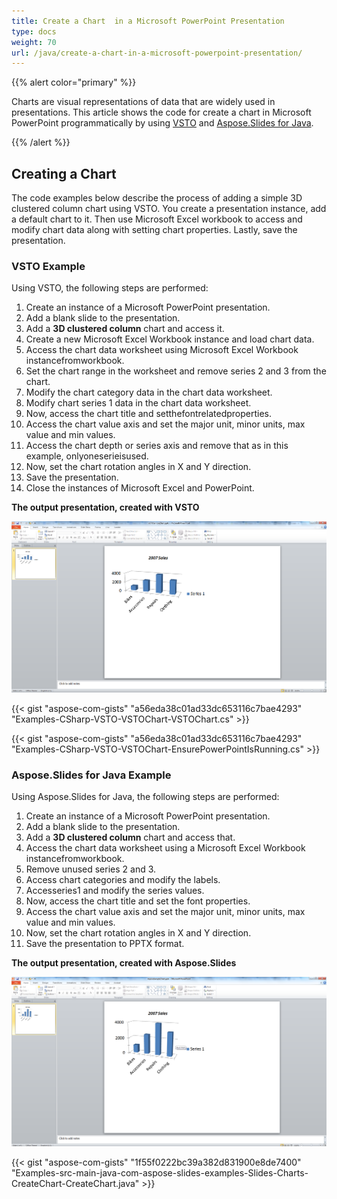 ```yaml
---
title: Create a Chart  in a Microsoft PowerPoint Presentation
type: docs
weight: 70
url: /java/create-a-chart-in-a-microsoft-powerpoint-presentation/
---
```


{{% alert color="primary" %}} 

 Charts are visual representations of data that are widely used in presentations. This article shows the code for create a chart in Microsoft PowerPoint programmatically by using [VSTO](/slides/java/create-a-chart-in-a-microsoft-powerpoint-presentation/) and [Aspose.Slides for Java](/slides/java/create-a-chart-in-a-microsoft-powerpoint-presentation/).

{{% /alert %}} 
## **Creating a Chart**
The code examples below describe the process of adding a simple 3D clustered column chart using VSTO. You create a presentation instance, add a default chart to it. Then use Microsoft Excel workbook to access and modify chart data along with setting chart properties. Lastly, save the presentation.
### **VSTO Example**
Using VSTO, the following steps are performed:

1. Create an instance of a Microsoft PowerPoint presentation.
1. Add a blank slide to the presentation.
1. Add a **3D clustered column** chart and access it.
1. Create a new Microsoft Excel Workbook instance and load chart data.
1. Access the chart data worksheet using Microsoft Excel Workbook instancefromworkbook.
1. Set the chart range in the worksheet and remove series 2 and 3 from the chart.
1. Modify the chart category data in the chart data worksheet.
1. Modify chart series 1 data in the chart data worksheet.
1. Now, access the chart title and setthefontrelatedproperties.
1. Access the chart value axis and set the major unit, minor units, max value and min values.
1. Access the chart depth or series axis and remove that as in this example, onlyoneserieisused.
1. Now, set the chart rotation angles in X and Y direction.
1. Save the presentation.
1. Close the instances of Microsoft Excel and PowerPoint.

**The output presentation, created with VSTO** 

![todo:image_alt_text](create-a-chart-in-a-microsoft-powerpoint-presentation_1.png)



{{< gist "aspose-com-gists" "a56eda38c01ad33dc653116c7bae4293" "Examples-CSharp-VSTO-VSTOChart-VSTOChart.cs" >}}

{{< gist "aspose-com-gists" "a56eda38c01ad33dc653116c7bae4293" "Examples-CSharp-VSTO-VSTOChart-EnsurePowerPointIsRunning.cs" >}}
### **Aspose.Slides for Java Example**
Using Aspose.Slides for Java, the following steps are performed:

1. Create an instance of a Microsoft PowerPoint presentation.
1. Add a blank slide to the presentation.
1. Add a **3D clustered column** chart and access that.
1. Access the chart data worksheet using a Microsoft Excel Workbook instancefromworkbook.
1. Remove unused series 2 and 3.
1. Access chart categories and modify the labels.
1. Accesseries1 and modify the series values.
1. Now, access the chart title and set the font properties.
1. Access the chart value axis and set the major unit, minor units, max value and min values.
1. Now, set the chart rotation angles in X and Y direction.
1. Save the presentation to PPTX format.

**The output presentation, created with Aspose.Slides** 

![todo:image_alt_text](create-a-chart-in-a-microsoft-powerpoint-presentation_2.png)

{{< gist "aspose-com-gists" "1f55f0222bc39a382d831900e8de7400" "Examples-src-main-java-com-aspose-slides-examples-Slides-Charts-CreateChart-CreateChart.java" >}}
